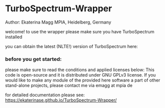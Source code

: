 # TurboSpectrum-Wrapper
Author: Ekaterina Magg
MPIA, Heidelberg, Germany

welcome!
to use the wrapper please make sure you have TurboSpectrum installed

you can obtain the latest (NLTE!) version of TurboSpectrum here:

### before you get started:
please make sure to read the conditions and applied licenses below:
This code is open-source and it is distributed under GNU GPLv3 license.
If you would like to make any module of the provided here software a part of other stand-alone projects, 
please contact me via emagg at mpia de

for detailed documentation please see:
https://ekaterinase.github.io/TurboSpectrum-Wrapper/

